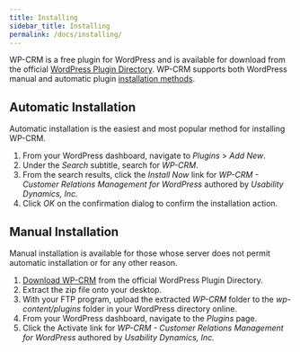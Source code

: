 ```yaml
---
title: Installing
sidebar_title: Installing
permalink: /docs/installing/
---
```


WP-CRM is a free plugin for WordPress and is available for download from the official [WordPress Plugin Directory](https://wordpress.org/plugins/wp-crm/). WP-CRM supports both WordPress manual and automatic plugin [installation methods](https://codex.wordpress.org/Managing_Plugins#Installing_Plugins).

## Automatic Installation

Automatic installation is the easiest and most popular method for installing WP-CRM.

1.  From your WordPress dashboard, navigate to _Plugins_ > _Add New_.
2.  Under the _Search_ subtitle, search for _WP-CRM_.
3.  From the search results, click the _Install Now_ link for _WP-CRM - Customer Relations Management for WordPress_ authored by _Usability Dynamics, Inc._
4.  Click _OK_ on the confirmation dialog to confirm the installation action.

## Manual Installation

Manual installation is available for those whose server does not permit automatic installation or for any other reason.

1.  [Download WP-CRM](https://wordpress.org/plugins/wp-crm/) from the official WordPress Plugin Directory.
2.  Extract the zip file onto your desktop.
3.  With your FTP program, upload the extracted _WP-CRM_ folder to the _wp-content/plugins_ folder in your WordPress directory online.
4.  From your WordPress dashboard, navigate to the _Plugins_ page.
5.  Click the Activate link for _WP-CRM - Customer Relations Management for WordPress_ authored by _Usability Dynamics, Inc._
